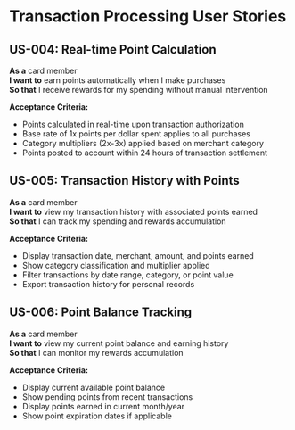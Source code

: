 # Transaction Processing User Stories

## US-004: Real-time Point Calculation
**As a** card member  
**I want to** earn points automatically when I make purchases  
**So that** I receive rewards for my spending without manual intervention  

**Acceptance Criteria:**
- Points calculated in real-time upon transaction authorization
- Base rate of 1x points per dollar spent applies to all purchases
- Category multipliers (2x-3x) applied based on merchant category
- Points posted to account within 24 hours of transaction settlement

## US-005: Transaction History with Points
**As a** card member  
**I want to** view my transaction history with associated points earned  
**So that** I can track my spending and rewards accumulation  

**Acceptance Criteria:**
- Display transaction date, merchant, amount, and points earned
- Show category classification and multiplier applied
- Filter transactions by date range, category, or point value
- Export transaction history for personal records

## US-006: Point Balance Tracking
**As a** card member  
**I want to** view my current point balance and earning history  
**So that** I can monitor my rewards accumulation  

**Acceptance Criteria:**
- Display current available point balance
- Show pending points from recent transactions
- Display points earned in current month/year
- Show point expiration dates if applicable